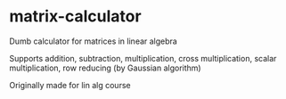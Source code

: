 # matrix-calculator
Dumb calculator for matrices in linear algebra

Supports addition, subtraction, multiplication, cross multiplication, scalar multiplication, row reducing (by Gaussian algorithm)

Originally made for lin alg course
